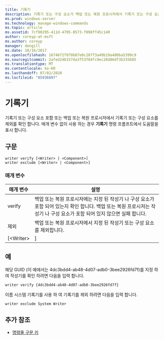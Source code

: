 ```yaml
---
title: 기록기
description: 기록기 또는 구성 요소가 백업 또는 복원 프로시저에서 기록기 또는 구성 요소를 포함 하거나 제외 하는지 확인 하는 기록기에 대 한 참조 문서입니다.
ms.prod: windows-server
ms.technology: manage-windows-commands
ms.topic: article
ms.assetid: 7cf98295-411d-4705-8573-f898ff45c140
author: coreyp-at-msft
ms.author: coreyp
manager: dongill
ms.date: 10/16/2017
ms.openlocfilehash: 16746f2f070b87e0c287f3a49b19a480ba5399c9
ms.sourcegitcommit: 2afed2461574a3f53f84fc9ec28d86df3b335685
ms.translationtype: MT
ms.contentlocale: ko-KR
ms.lasthandoff: 07/02/2020
ms.locfileid: "85936097"
---
```

# <a name="writer"></a>기록기



기록기 또는 구성 요소 포함 또는 백업 또는 복원 프로시저에서 기록기 또는 구성 요소를 제외를 확인 합니다. 매개 변수 없이 사용 하는 경우 **기록기** 명령 프롬프트에서 도움말을 표시 합니다.

## <a name="syntax"></a>구문

```
writer verify [<Writer> | <Component>]
writer exclude [<Writer> | <Component>]
```

### <a name="parameters"></a>매개 변수

| 매개 변수  |                                                                                      설명                                                                                      |
|------------|---------------------------------------------------------------------------------------------------------------------------------------------------------------------------------------|
|   verify   | 백업 또는 복원 프로시저에는 지정 된 작성기 나 구성 요소가 포함 되어 있는지 확인 합니다. 백업 또는 복원 프로시저는 작성기 나 구성 요소가 포함 되어 있지 않으면 실패 합니다. |
|  제외   |                                                   백업 또는 복원 프로시저에서 지정 된 작성기 또는 구성 요소를 제외합니다.                                                    |
| [\<Writer> |                                                                                     <Component>]                                                                                      |

## <a name="examples"></a>예

해당 GUID (이 예에서는 4dc3bdd4-ab48-4d07-adb0-3bee2926fd7f)를 지정 하 여 작성기를 확인 하려면 다음을 입력 합니다.
```
writer verify {4dc3bdd4-ab48-4d07-adb0-3bee2926fd7f}
```
이름 시스템 기록기를 사용 하 여 기록기를 제외 하려면 다음을 입력 합니다.
```
writer exclude System Writer
```

## <a name="additional-references"></a>추가 참조

- [명령줄 구문 키](command-line-syntax-key.md)